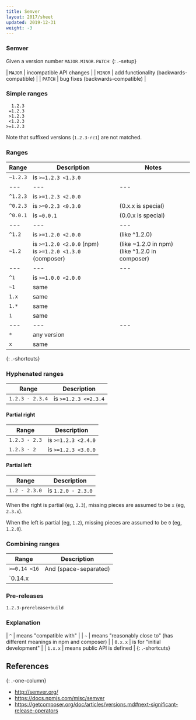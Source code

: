 ```yaml
---
title: Semver
layout: 2017/sheet
updated: 2019-12-31
weight: -3
---
```


### Semver

Given a version number `MAJOR.MINOR.PATCH`:
{: .-setup}

| `MAJOR` | incompatible API changes                 |
| `MINOR` | add functionality (backwards-compatible) |
| `PATCH` | bug fixes (backwards-compatible)         |

### Simple ranges

      1.2.3
     =1.2.3
     >1.2.3
     <1.2.3
    >=1.2.3

Note that suffixed versions (`1.2.3-rc1`) are not matched.

### Ranges

| Range    | Description                                                    | Notes                                                 |
| ---      | ---                                                            | ---                                                   |
| `~1.2.3` | is `>=1.2.3 <1.3.0`                                            |                                                       |
| ---      | ---                                                            | ---                                                   |
| `^1.2.3` | is `>=1.2.3 <2.0.0`                                            |                                                       |
| `^0.2.3` | is `>=0.2.3 <0.3.0`                                            | (0.x.x is special)                                    |
| `^0.0.1` | is  `=0.0.1`                                                   | (0.0.x is special)                                    |
| ---      | ---                                                            | ---                                                   |
| `^1.2`   | is `>=1.2.0 <2.0.0`                                            | (like ^1.2.0)                                         |
| `~1.2`   | is `>=1.2.0 <2.0.0` (npm)<br /> is `>=1.2.0 <1.3.0` (composer) | (like ~1.2.0 in npm) <br /> (like ^1.2.0 in composer) |
| ---      | ---                                                            | ---                                                   |
| `^1`     | is `>=1.0.0 <2.0.0`                                            |                                                       |
| `~1`     | same                                                           |                                                       |
| `1.x`    | same                                                           |                                                       |
| `1.*`    | same                                                           |                                                       |
| `1`      | same                                                           |                                                       |
| ---      | ---                                                            | ---                                                   |
| `*`      | any version                                                    |                                                       |
| `x`      | same                                                           |                                                       |
{: .-shortcuts}

### Hyphenated ranges

| Range              | Description           |
| ---                | ---                   |
| `1.2.3 - 2.3.4`    | is `>=1.2.3 <=2.3.4`  |

#### Partial right

| Range              | Description           |
| ---                | ---                   |
| `1.2.3 - 2.3`      | is `>=1.2.3 <2.4.0`   |
| `1.2.3 - 2`        | is `>=1.2.3 <3.0.0`   |

#### Partial left

| Range              | Description           |
| ---                | ---                   |
| `1.2 - 2.3.0`      | is `1.2.0 - 2.3.0`    |

When the right is partial (eg, `2.3`), missing pieces are assumed to be `x` (eg, `2.3.x`).

When the left is partial (eg, `1.2`), missing pieces are assumed to be `0` (eg, `1.2.0`).

### Combining ranges

| Range              | Description           |
| ---                | ---                   |
| `>=0.14 <16`       | And (space-separated) |
| `0.14.x || 15.x.x` | Or (pipe-separated)   |

### Pre-releases

    1.2.3-prerelease+build

### Explanation

| `^` | means "compatible with" |
| `~` | means "reasonably close to" (has different meanings in npm and composer) |
| `0.x.x` | is for "initial development" |
| `1.x.x` | means public API is defined |
{: .-shortcuts}

## References
{: .-one-column}

 * <http://semver.org/>
 * <https://docs.npmjs.com/misc/semver>
 * <https://getcomposer.org/doc/articles/versions.md#next-significant-release-operators>
